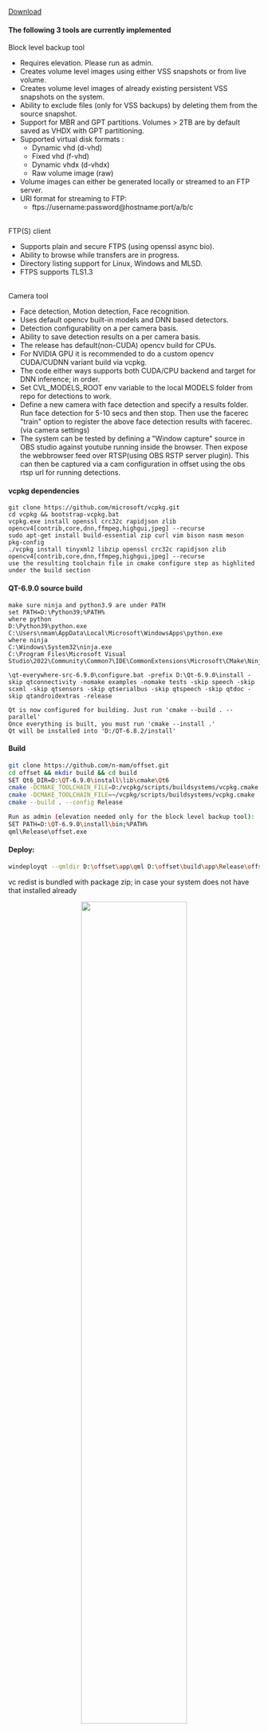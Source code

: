 [Download](https://github.com/n-mam/offset/releases/download/2.1/Offset-2.1.zip)

#### The following 3 tools are currently implemented

Block level backup tool
- Requires elevation. Please run as admin.<br/>
- Creates volume level images using either VSS snapshots or from live volume.<br/>
- Creates volume level images of already existing persistent VSS snapshots on the system.<br/>
- Ability to exclude files (only for VSS backups) by deleting them from the source snapshot.<br/>
- Support for MBR and GPT partitions. Volumes > 2TB are by default saved as VHDX with GPT partitioning.<br/>
- Supported virtual disk formats :<br/>
  - Dynamic vhd (d-vhd)<br/>
  - Fixed vhd (f-vhd)<br/>
  - Dynamic vhdx (d-vhdx)<br/>
  - Raw volume image (raw)<br/>
- Volume images can either be generated locally or streamed to an FTP server.<br/>
- URI format for streaming to FTP:<br/>
  - ftps://username:password@hostname:port/a/b/c<br/><br/>

FTP(S) client<br/>
- Supports plain and secure FTPS (using openssl async bio).<br/>
- Ability to browse while transfers are in progress.<br/>
- Directory listing support for Linux, Windows and MLSD.<br/>
- FTPS supports TLS1.3<br/><br/>

Camera tool<br/>
- Face detection, Motion detection, Face recognition.<br/>
- Uses default opencv built-in models and DNN based detectors.<br/>
- Detection configurability on a per camera basis.<br/>
- Ability to save detection results on a per camera basis.<br/>
- The release has default(non-CUDA) opencv build for CPUs.<br/>
- For NVIDIA GPU it is recommended to do a custom opencv CUDA/CUDNN variant build via vcpkg.<br/>
- The code either ways supports both CUDA/CPU backend and target for DNN inference; in order.<br/>
- Set CVL_MODELS_ROOT env variable to the local MODELS folder from repo for detections to work.<br/>
- Define a new camera with face detection and specify a results folder. Run face detection for 5-10 secs and then stop. Then use the facerec "train" option to register the above face detection results with facerec. (via camera settings) <br/>
- The system can be tested by defining a "Window capture" source in OBS studio against youtube running inside the browser. Then expose the webbrowser feed over RTSP(using OBS RSTP server plugin). This can then be captured via a cam configuration in offset using the obs rtsp url for running detections.<br/>

#### vcpkg dependencies

```
git clone https://github.com/microsoft/vcpkg.git
cd vcpkg && bootstrap-vcpkg.bat
vcpkg.exe install openssl crc32c rapidjson zlib opencv4[contrib,core,dnn,ffmpeg,highgui,jpeg] --recurse
sudo apt-get install build-essential zip curl vim bison nasm meson pkg-config
./vcpkg install tinyxml2 libzip openssl crc32c rapidjson zlib opencv4[contrib,core,dnn,ffmpeg,highgui,jpeg] --recurse
use the resulting toolchain file in cmake configure step as highlited under the build section
```

#### QT-6.9.0 source build
```
make sure ninja and python3.9 are under PATH
set PATH=D:\Python39;%PATH%
where python
D:\Python39\python.exe
C:\Users\nmam\AppData\Local\Microsoft\WindowsApps\python.exe
where ninja
C:\Windows\System32\ninja.exe
C:\Program Files\Microsoft Visual Studio\2022\Community\Common7\IDE\CommonExtensions\Microsoft\CMake\Ninja\ninja.exe

\qt-everywhere-src-6.9.0\configure.bat -prefix D:\Qt-6.9.0\install -skip qtconnectivity -nomake examples -nomake tests -skip speech -skip scxml -skip qtsensors -skip qtserialbus -skip qtspeech -skip qtdoc -skip qtandroidextras -release

Qt is now configured for building. Just run 'cmake --build . --parallel'
Once everything is built, you must run 'cmake --install .'
Qt will be installed into 'D:/QT-6.8.2/install'
```

#### Build

```sh
git clone https://github.com/n-mam/offset.git
cd offset && mkdir build && cd build
SET Qt6_DIR=D:\QT-6.9.0\install\lib\cmake\Qt6
cmake -DCMAKE_TOOLCHAIN_FILE=D:/vcpkg/scripts/buildsystems/vcpkg.cmake ..
cmake -DCMAKE_TOOLCHAIN_FILE=~/vcpkg/scripts/buildsystems/vcpkg.cmake ..
cmake --build . --config Release

Run as admin (elevation needed only for the block level backup tool):
SET PATH=D:\QT-6.9.0\install\bin;%PATH%
qml\Release\offset.exe
```

#### Deploy:

```sh
windeployqt --qmldir D:\offset\app\qml D:\offset\build\app\Release\offset.exe
```
vc redist is bundled with package zip; in case your system does not have that installed already

<p align="center">
 <img src="https://lh3.googleusercontent.com/d/193lB9OfdeZ-hfUxqmythLaAwk1ExGaEE" width="65%">
</p>
<p align="center">
 <img src="https://lh3.googleusercontent.com/d/1L9AJ0i0d4H2kKGp-TRFpxCeYFjPgzDnW" width="70%">
</p>
<p align="center">
 <img src="https://lh3.googleusercontent.com/d/1LiNTVr3Ps8EfEbSOOcoRaBLHk4ymfEf7" width="70%">
</p>
<p align="center">
 <img src="https://lh3.googleusercontent.com/d/1gClqVfeIM45I8YqFpaDt0jUphnuAlqP1" width="70%">
</p>

#### Contact:
Telegram: https://t.me/neelabhm